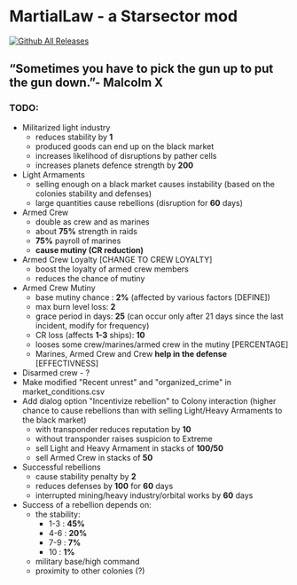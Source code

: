 # MartialLaw - a Starsector mod
[![Github All Releases](https://img.shields.io/github/downloads/MilanTodorovic/MartialLaw/total.svg)]()

## “Sometimes you have to pick the gun up to put the gun down.”- Malcolm X

### TODO:
- Militarized light industry
  - reduces stability by **1**
  - produced goods can end up on the black market
  - increases likelihood of disruptions by pather cells
  - increases planets defence strength by **200**
- Light Armaments 
  - selling enough on a black market causes instability (based on the colonies stability and defenses) 
  - large quantities cause rebellions (disruption for **60** days)
- Armed Crew
  - double as crew and as marines
  - about **75%** strength in raids
  - **75%** payroll of marines
  - **cause mutiny (CR reduction)**
- Armed Crew Loyalty [CHANGE TO CREW LOYALTY]
  - boost the loyalty of armed crew members
  - reduces the chance of mutiny
- Armed Crew Mutiny
  - base mutiny chance : **2%** (affected by various factors [DEFINE])
  - max burn level loss: **2**
  - grace period in days: **25** (can occur only after 21 days since the last incident, modify for frequency)
  - CR loss (affects **1-3** ships): **10**
  - looses some crew/marines/armed crew in the mutiny [PERCENTAGE]
  - Marines, Armed Crew and Crew **help in the defense** [EFFECTIVNESS]
- Disarmed crew - ?
- Make modified "Recent unrest" and "organized_crime" in market_conditions.csv
- Add dialog option "Incentivize rebellion" to Colony interaction (higher chance to cause rebellions than with selling Light/Heavy Armaments to the black market)
  - with transponder reduces reputation by **10**
  - without transponder raises suspicion to Extreme
  - sell Light and Heavy Armament in stacks of **100/50**
  - sell Armed Crew in stacks of **50**
- Successful rebellions
  - cause stability penalty by **2**
  - reduces defenses by **100** for **60** days
  - interrupted mining/heavy industry/orbital works by **60** days
- Success of a rebellion depends on:
  - the stability:
    - 1-3 : **45%**
    - 4-6 : **20%**
    - 7-9 : **7%**
    - 10 : **1%**
  - military base/high command
  - proximity to other colonies (?)